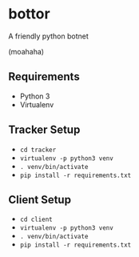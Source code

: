 bottor
======

A friendly python botnet

(moahaha)
## Requirements
* Python 3
* Virtualenv

## Tracker Setup
* `cd tracker`
* `virtualenv -p python3 venv`
* `. venv/bin/activate`
* `pip install -r requirements.txt`


## Client Setup
* `cd client`
* `virtualenv -p python3 venv`
* `. venv/bin/activate`
* `pip install -r requirements.txt`
